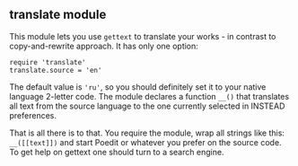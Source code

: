 ## translate module

This module lets you use `gettext` to translate your works - in contrast to copy-and-rewrite approach. It has only one option:

    require 'translate'
    translate.source = 'en'

The default value is `'ru'`, so you should definitely set it to your native language 2-letter code. The module declares a function `__()` that translates all text from the source language to the one currently selected in INSTEAD preferences.

That is all there is to that. You require the module, wrap all strings like this: `__([[text]])` and start Poedit or whatever you prefer on the source code. To get help on gettext one should turn to a search engine.
